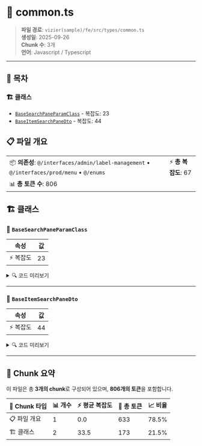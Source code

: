 # 📄 common.ts

> **파일 경로**: `vizier(sample)/fe/src/types/common.ts`  
> **생성일**: 2025-09-26  
> **Chunk 수**: 3개  
> **언어**: Javascript / Typescript
---

## 📑 목차

### 🏗️ 클래스
- [`BaseSearchPaneParamClass`](#class-basesearchpaneparamclass) - 복잡도: 23
- [`BaseItemSearchPaneDto`](#class-baseitemsearchpanedto) - 복잡도: 44


## 📋 파일 개요

| | |
|--|--|
| 📦 **의존성**: `@/interfaces/admin/label-management` • `@/interfaces/prod/menu` • `@/enums` | ⚡ **총 복잡도**: 67 |
| 📊 **총 토큰 수**: 806 |  |



## 🏗️ 클래스

### <a id="class-basesearchpaneparamclass"></a>🎯 `BaseSearchPaneParamClass`

| 속성 | 값 |
|------|----|
| ⚡ 복잡도 | 23 |



<details>
<summary>🔍 코드 미리보기</summary>

```javascript
export class BaseSearchPaneParamClass implements BaseSearchPaneParam {
  type?: string;
  subType?: string;
  searchBy: SearchBy;
  searchKey?: string;
  page?: number;
  size?: number;

  constructor(
    type: string = "",
    subType: string | undefined = undefined,
    searchBy: SearchBy = SearchBy.Name,
    searchKey: string = "",
    page: number = 1,
    size: number = 10
  ) {
    this.type = type;
    this.subType = subType;
    this.searchBy = searchBy;
    this.searchKey = searchKey;
    this.page = page;
    this.size = size;
  }
}...
```

**Chunk 정보**
- 🆔 **ID**: `fe60398bd81d`
- 📍 **라인**: 218-241
- 📊 **토큰**: 67
- 🏷️ **태그**: `class, javascript`

</details>

---

### <a id="class-baseitemsearchpanedto"></a>🎯 `BaseItemSearchPaneDto`

| 속성 | 값 |
|------|----|
| ⚡ 복잡도 | 44 |



<details>
<summary>🔍 코드 미리보기</summary>

```javascript
export class BaseItemSearchPaneDto {
  itemUnique: string;
  itemName: string;
  itemDescription?: string;
  itemType?: string;
  validEndDtm?: string;
  validStartDtm?: string;
  editable?: boolean;
  showAppendIcon?: boolean;
  isNew?: boolean;
  itemLargeType?: string;
  itemDetail?: any;
  expand?: boolean;
  useYn?: string;

  constructor(
    itemUnique: string,
    itemName: string,
    itemDescription?: string,
    itemType?: string,
    validEndDtm?: string,
    validStartDtm?: string,
    editable?: boolean,
    showAppendIcon?: boolean,
    isNew?: boolean,
    itemLargeType?: string,
    itemDetail?: any,
    expand?: boolean,
    useYn?: string
  ) {
    this.itemUnique = itemUnique;
    this.itemName = itemName;
    this.itemDescription = itemDescription;
    this.itemType = ...
```

**Chunk 정보**
- 🆔 **ID**: `0cd75b83440d`
- 📍 **라인**: 243-287
- 📊 **토큰**: 106
- 🏷️ **태그**: `class, javascript`

</details>

---




## 🧩 Chunk 요약

이 파일은 총 **3개의 chunk**로 구성되어 있으며, **806개의 토큰**을 포함합니다.

| 🧩 Chunk 타입 | 📊 개수 | ⚡ 평균 복잡도 | 📝 총 토큰 | 📈 비율 |
|---------------|--------|-------------|----------|--------|
| 📋 파일 개요 | 1 | 0.0 | 633 | 78.5% |
| 🏗️ 클래스 | 2 | 33.5 | 173 | 21.5% |

